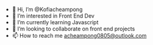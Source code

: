 - 👋 Hi, I’m @Kofiacheampong
- 👀 I’m interested in Front End Dev
- 🌱 I’m currently learning Javascript
- 💞️ I’m looking to collaborate on front end projects
- 📫 How to reach me acheampong0805@outlook.com

<!---
Kofiacheampong/Kofiacheampong is a ✨ special ✨ repository because its `README.md` (this file) appears on your GitHub profile.
You can click the Preview link to take a look at your changes.
--->
